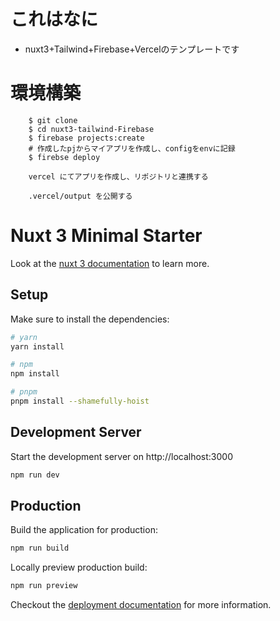 # これはなに
 
- nuxt3+Tailwind+Firebase+Vercelのテンプレートです


# 環境構築

```
    $ git clone 
    $ cd nuxt3-tailwind-Firebase
    $ firebase projects:create 
    # 作成したpjからマイアプリを作成し、configをenvに記録
    $ firebse deploy

    vercel にてアプリを作成し、リポジトリと連携する

    .vercel/output を公開する
```


# Nuxt 3 Minimal Starter

Look at the [nuxt 3 documentation](https://v3.nuxtjs.org) to learn more.

## Setup

Make sure to install the dependencies:

```bash
# yarn
yarn install

# npm
npm install

# pnpm
pnpm install --shamefully-hoist
```

## Development Server

Start the development server on http://localhost:3000

```bash
npm run dev
```

## Production

Build the application for production:

```bash
npm run build
```

Locally preview production build:

```bash
npm run preview
```

Checkout the [deployment documentation](https://v3.nuxtjs.org/guide/deploy/presets) for more information.
